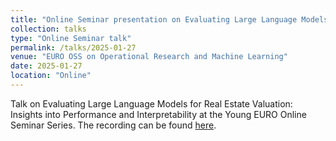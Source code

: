 ```yaml
---
title: "Online Seminar presentation on Evaluating Large Language Models for Real Estate Valuation"
collection: talks
type: "Online Seminar talk"
permalink: /talks/2025-01-27
venue: "EURO OSS on Operational Research and Machine Learning"
date: 2025-01-27
location: "Online"
---
```


Talk on Evaluating Large Language Models for Real Estate Valuation: Insights into Performance and Interpretability at the Young EURO Online Seminar Series. The recording can be found [here](https://euroorml.euro-online.org/).
